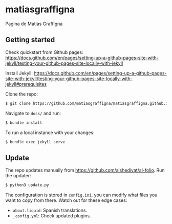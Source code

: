 # matiasgraffigna
Pagina de Matias Graffigna

## Getting started

Check quickstart from Github pages: https://docs.github.com/en/pages/setting-up-a-github-pages-site-with-jekyll/testing-your-github-pages-site-locally-with-jekyll

Install Jekyll: https://docs.github.com/en/pages/setting-up-a-github-pages-site-with-jekyll/testing-your-github-pages-site-locally-with-jekyll#prerequisites

Clone the repo:

```bash
$ git clone https://github.com/matiasgraffigna/matiasgraffigna.github.io.git
```

Navigate to `docs/` and run:

```bash
$ bundle install
```

To run a local instance with your changes:

```bash
$ bundle exec jekyll serve
```

## Update

The repo updates manually from https://github.com/alshedivat/al-folio.
Run the updater:

```sh
$ python3 update.py
```

The configuration is stored in `config.ini`, you can modify what files you want to copy from there. Watch out for these edge cases:

* `about.liquid`: Spanish translations.
* `_config.yml`: Check updated plugins.